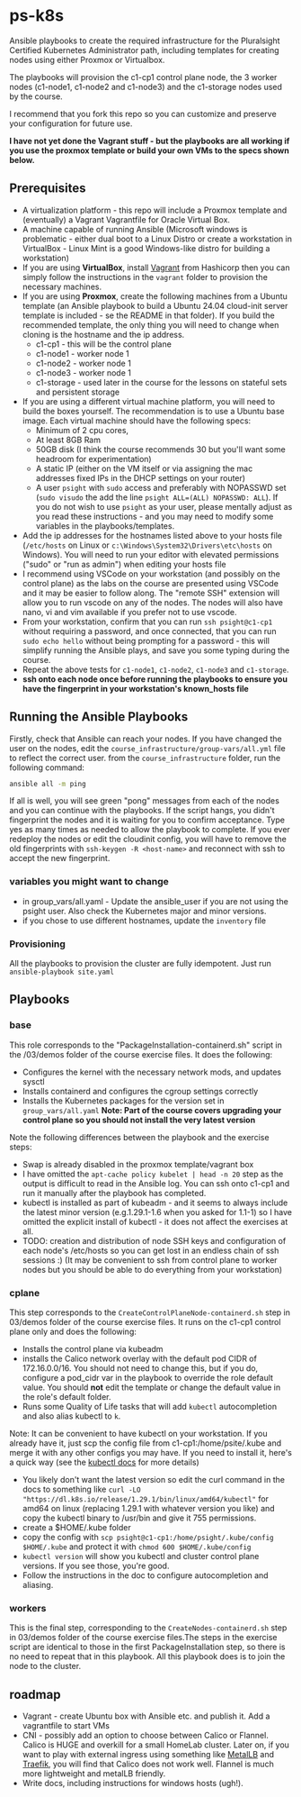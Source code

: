 # ps-k8s
Ansible playbooks to create the required infrastructure for the Pluralsight Certified Kubernetes Administrator path, including templates for creating nodes using either Proxmox or Virtualbox. 

The playbooks will provision the c1-cp1 control plane node, the 3 worker nodes (c1-node1, c1-node2 and c1-node3) and the c1-storage nodes used by the course.

I recommend that you fork this repo so you can customize and preserve your configuration for future use.

**I have not yet done the Vagrant stuff - but the playbooks are all working if you use the proxmox template or build your own VMs to the specs shown below.**

## Prerequisites
 - A virtualization platform - this repo will include a Proxmox template and (eventually) a Vagrant Vagrantfile for Oracle Virtual Box.
 - A machine capable of running Ansible (Microsoft windows is problematic - either dual boot to a Linux Distro or create a workstation in VirtualBox - Linux Mint is a good Windows-like distro for building a workstation)
 - If you are using **VirtualBox**, install [Vagrant](https://developer.hashicorp.com/vagrant/install?product_intent=vagrant) from Hashicorp then you can simply follow the instructions in the `vagrant` folder to provision the necessary machines.
 - If you are using **Proxmox**, create the following machines from a Ubuntu template (an Ansible playbook to build a Ubuntu 24.04 cloud-init server template is included - se the README in that folder). If you build the recommended template, the only thing you will need to change when cloning is the hostname and the ip address.
    - c1-cp1 - this will be the control plane
    - c1-node1 - worker node 1
    - c1-node2 - worker node 1
    - c1-node3 - worker node 1
    - c1-storage - used later in the course for the lessons on stateful sets and persistent storage
- If you are using a different virtual machine platform, you will need to build the boxes yourself. The recommendation is to use a Ubuntu base image. Each virtual machine should have the following specs:
    -  Minimum of 2 cpu cores, 
    - At least 8GB Ram 
    - 50GB disk (I think the course recommends 30 but you'll want some headroom for experimentation)
    - A static IP (either on the VM itself or via assigning the mac addresses fixed IPs in the DHCP settings on your router)
    - A user `psight` with `sudo` access and preferably with NOPASSWD set (`sudo visudo` the add the line `psight ALL=(ALL) NOPASSWD: ALL`). If you do not wish to use `psight` as your user, please mentally adjust as you read these instructions - and you may need to modify some variables in the playbooks/templates.    
- Add the ip addresses for the hostnames listed above to your hosts file (`/etc/hosts` on Linux or `c:\Windows\System32\Drivers\etc\hosts` on Windows). You will need to run your editor with elevated permissions ("sudo" or "run as admin") when editing your hosts file
- I recommend using VSCode on your workstation (and possibly on the control plane) as the labs on the course are presented using VSCode and it may be easier to follow along. The "remote SSH" extension will allow you to run vscode on any of the nodes. The nodes will also have nano, vi and vim available if you prefer not to use vscode.
- From your workstation, confirm that you can run `ssh psight@c1-cp1` without requiring a password, and once connected, that you can run `sudo echo hello` without being prompting for a password - this will simplify running the Ansible plays, and save you some typing during the course.
- Repeat the above tests for `c1-node1`, `c1-node2`, `c1-node3` and `c1-storage`.
- **ssh onto each node once before running the playbooks to ensure you have the fingerprint in your workstation's known_hosts file**

## Running the Ansible Playbooks

Firstly, check that Ansible can reach your nodes. If you have changed the user on the nodes, edit the `course_infrastructure/group-vars/all.yml` file to reflect the correct user.
from the `course_infrastructure` folder, run the following command: 

```bash
ansible all -m ping
```

If all is well, you will see green "pong" messages from each of the nodes and you can continue with the playbooks. If the script hangs, you didn't fingerprint the nodes and it is waiting for you to confirm acceptance. Type yes<ENTER> as many times as needed to allow the playbook to complete. If you ever redeploy the nodes or edit the cloudinit config, you will have to remove the old fingerprints with `ssh-keygen -R <host-name>` and reconnect with ssh to accept the new fingerprint.

### variables you might want to change
 - in group_vars/all.yaml - Update the ansible_user if you are not using the psight user. Also check the Kubernetes major and minor versions.
 - if you chose to use different hostnames, update the `inventory` file

 ### Provisioning

 All the playbooks to provision the cluster are fully idempotent. Just run `ansible-playbook site.yaml`

 ## Playbooks

 ### base

This role corresponds to the "PackageInstallation-containerd.sh" script in the /03/demos folder of the course exercise files. It does the following:

 - Configures the kernel with the necessary network mods, and updates sysctl
 - Installs containerd and configures the cgroup settings correctly
 - Installs the Kubernetes packages for the version set in `group_vars/all.yaml` **Note: Part of the course covers upgrading your control plane so you should not install the very latest version**

Note the following differences between the playbook and the exercise steps:

- Swap is already disabled in the proxmox template/vagrant box
- I have omitted the `apt-cache policy kubelet | head -n 20` step as the output is difficult to read in the Ansible log. You can ssh onto c1-cp1 and run it manually after the playbook has completed.
- kubectl is installed as part of kubeadm - and it seems to always include the latest minor version (e.g.1.29.1-1.6 when you asked for 1.1-1) so I have omitted the explicit install of kubectl - it does not affect the exercises at all.
- TODO: creation and distribution of node SSH keys and configuration of each node's /etc/hosts so you can get lost in an endless chain of ssh sessions :) (It may be convenient to ssh from control plane to worker nodes but you should be able to do everything from your workstation)

### cplane

This step corresponds to the `CreateControlPlaneNode-containerd.sh` step in 03/demos folder of the course exercise files. It runs on the c1-cp1 control plane only and does the following:
 - Installs the control plane via kubeadm
 - installs the Calico network overlay with the default pod CIDR of 172.16.0.0/16. You should not need to change this, but if you do, configure a pod_cidr var in the playbook to override the role default value. You should **not** edit the template or change the default value in the role's default folder.
 - Runs some  Quality of Life tasks that will add `kubectl` autocompletion and also alias kubectl to `k`.

 Note: It can be convenient to have kubectl on your workstation. If you already have it, just scp the config file from c1-cp1:/home/psite/.kube and merge it with any other configs you may have. If you need to install it, here's a quick way (see the [kubectl docs](https://kubernetes.io/docs/tasks/tools/install-kubectl-linux/) for more details)

  - You likely don't want the latest version so edit the curl command in the docs to something like `curl -LO "https://dl.k8s.io/release/1.29.1/bin/linux/amd64/kubectl"` for amd64 on linux (replacing 1.29.1 with whatever version you like) and copy the kubectl binary  to /usr/bin and give it 755 permissions.
  - create a $HOME/.kube folder
  - copy the config with `scp psight@c1-cp1:/home/psight/.kube/config $HOME/.kube` and  protect it with `chmod 600 $HOME/.kube/config`
  - `kubectl version` will show you kubectl and cluster control plane versions. If you see those, you're good. 
  - Follow the instructions in the doc to configure autocompletion and aliasing.

 ### workers

 This is the final step, corresponding to the `CreateNodes-containerd.sh` step in 03/demos folder of the course exercise files.The steps in the exercise script are identical to those in the first PackageInstallation step, so there is no need to repeat that in this playbook. All this playbook does is to join the node to the cluster.

## roadmap
 - Vagrant - create Ubuntu box with Ansible etc. and publish it. Add a vagrantfile to start VMs
 - CNI - possibly add an option to choose between Calico or Flannel. Calico is HUGE and overkill for a small HomeLab cluster. Later on, if you want to play with external ingress using something like [MetalLB]([https://metallb.universe.tf) and [Traefik]([https://doc.traefik.io/traefik/providers/kubernetes-ingress/), you will find that Calico does not work well. Flannel is much more lightweight and metalLB friendly.
- Write docs, including instructions for windows hosts (ugh!).
